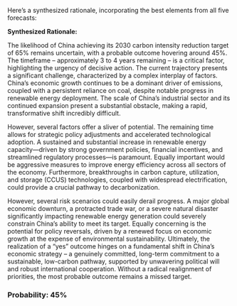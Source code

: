 Here’s a synthesized rationale, incorporating the best elements from all five forecasts:

**Synthesized Rationale:**

The likelihood of China achieving its 2030 carbon intensity reduction target of 65% remains uncertain, with a probable outcome hovering around 45%. The timeframe – approximately 3 to 4 years remaining – is a critical factor, highlighting the urgency of decisive action.  The current trajectory presents a significant challenge, characterized by a complex interplay of factors. China’s economic growth continues to be a dominant driver of emissions, coupled with a persistent reliance on coal, despite notable progress in renewable energy deployment.  The scale of China’s industrial sector and its continued expansion present a substantial obstacle, making a rapid, transformative shift incredibly difficult.

However, several factors offer a sliver of potential. The remaining time allows for strategic policy adjustments and accelerated technological adoption. A sustained and substantial increase in renewable energy capacity—driven by strong government policies, financial incentives, and streamlined regulatory processes—is paramount. Equally important would be aggressive measures to improve energy efficiency across all sectors of the economy. Furthermore, breakthroughs in carbon capture, utilization, and storage (CCUS) technologies, coupled with widespread electrification, could provide a crucial pathway to decarbonization.

However, several risk scenarios could easily derail progress. A major global economic downturn, a protracted trade war, or a severe natural disaster significantly impacting renewable energy generation could severely constrain China’s ability to meet its target. Equally concerning is the potential for policy reversals, driven by a renewed focus on economic growth at the expense of environmental sustainability. Ultimately, the realization of a “yes” outcome hinges on a fundamental shift in China’s economic strategy – a genuinely committed, long-term commitment to a sustainable, low-carbon pathway, supported by unwavering political will and robust international cooperation. Without a radical realignment of priorities, the most probable outcome remains a missed target.

### Probability: 45%